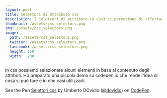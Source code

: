 ```yaml
---
layout: post
title: Selettori di attributo css
description: I selettori di attributo in css3 ci permettono di effettuare operazioni molto potenti. Ho preparato una piccola dimostrazione.
thumbnail: /assets/css_selectors.png
img: /assets/css_selectors.png
image:
  path: /assets/css_selectors.png
  twitter: /assets/css_selectors.png
  facebook: /assets/css_selectors.png
  height: 150
  width:  200
---
```


In css possiamo selezionare alcuni elementi in base al contenuto degli attributi.
Ho preparato una piccola demo su codepen.io che rende l'idea di cosa si può fare e in che casi utilizzarli.
<!-- more -->

<p data-height="600" data-theme-id="dark" data-slug-hash="qqqRWz" data-default-tab="result" data-user="dovidio" data-embed-version="2" data-pen-title="Selettori css" class="codepen">See the Pen <a href="http://codepen.io/dovidio/pen/qqqRWz/">Selettori css</a> by Umberto DOvidio (<a href="http://codepen.io/dovidio">@dovidio</a>) on <a href="http://codepen.io">CodePen</a>.</p>
<script async src="https://production-assets.codepen.io/assets/embed/ei.js"></script>